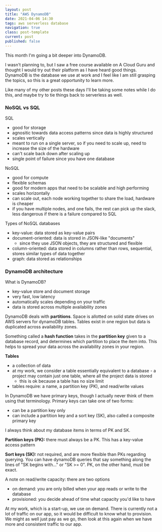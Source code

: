 ```yaml
---
layout: post
title: "AWS DynamoDB"
date: 2021-04-06 14:30
tags: aws serverless database
navigation: true
class: post-template
current: post
published: false
---
```


This month I'm going a bit deeper into DynamoDB.

I wasn't planning to, but I saw a free course available on A Cloud Guru and thought I would try out their platform as I have heard good things. DynamoDB is the database we use at work and I feel like I am still grasping the topics, so this is a great opportunity to learn more.

Like many of my other posts these days I'll be taking some notes while I do this, and maybe try to tie things back to serverless as well.

### NoSQL vs SQL

SQL

- good for storage
- agnositic towards data access patterns since data is highly structured
- scales vertically
- meant to run on a single server, so if you need to scale up, need to increase the size of the hardware
- can't scale back down after scaling up
- single point of failure since you have one database

NoSQL

- good for compute
- flexible schemas
- good for modern apps that need to be scalable and high performing
- scales horizontally
- can scale out, each node working together to share the load, hardware is cheaper
- if you have multiple nodes, and one fails, the rest can pick up the slack, less dangerous if there is a failure compared to SQL

Types of NoSQL databases

- key-value: data stored as key-value pairs
- document-oriented: data is stored in JSON-like "documents"
  - since they use JSON objects, they are structured and flexible
- column-oriented: data stored in columns rather than rows, sequential, stores similar types of data together
- graph: data stored as relationships

### DynamoDB architecture

What is DynamoDB?

- key-value store and document storage
- very fast, low latency
- automatically scales depending on your traffic
- data is stored across multiple availability zones

DynamoDB deals with <strong>partitions</strong>. Space is allotted on solid state drives on AWS servers for dynamoDB tables. Tables exist in one region but data is duplicated across availability zones.

Something called a <strong>hash function</strong> takes in the <strong>partition key</strong> given to a database record, and determines which partition to place the item into. This helps to spread your data across the availability zones in your region.

<strong>Tables</strong>

- a collection of data
- at my work, we consider a table essentially equivalent to a database - a project may contain just one table, where all the project data is stored
  - this is ok because a table has no size limit
- tables require: a name, a partition key (PK), and read/write values

In DynamoDB we have primary keys, though I actually never think of them using that terminology. Primary keys can take one of two forms:

- can be a partition key only
- can include a partition key and a sort key (SK), also called a composite primary key

I always think about my database items in terms of PK and SK.

<strong>Partition keys (PK): </strong> there must always be a PK. This has a key-value access pattern

<strong>Sort keys (SK): </strong> not required, and are more flexible than PKs regarding querying. You can have dynamoDB queries that say something along the lines of "SK begins with..." or "SK >= 0". PK, on the other hand, must be exact.

A note on read/write capacity: there are two options

- on demand: you are only billed when your app reads or write to the database
- provisioned: you decide ahead of time what capacity you'd like to have

At my work, which is a start-up, we use on demand. There is currently not a lot of traffic on our app, so it would be difficult to know what to provision. We might as well just pay as we go, then look at this again when we have more and consistent traffic to our app.

